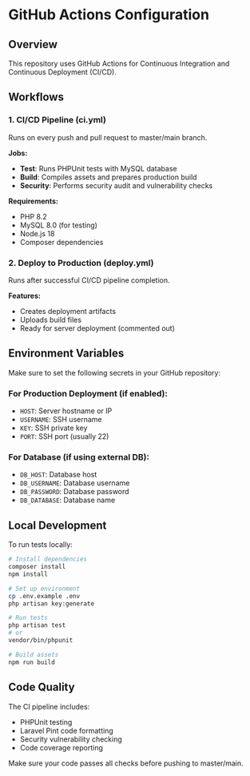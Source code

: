 # GitHub Actions Configuration

## Overview

This repository uses GitHub Actions for Continuous Integration and Continuous Deployment (CI/CD).

## Workflows

### 1. CI/CD Pipeline (ci.yml)

Runs on every push and pull request to master/main branch.

**Jobs:**

-   **Test**: Runs PHPUnit tests with MySQL database
-   **Build**: Compiles assets and prepares production build
-   **Security**: Performs security audit and vulnerability checks

**Requirements:**

-   PHP 8.2
-   MySQL 8.0 (for testing)
-   Node.js 18
-   Composer dependencies

### 2. Deploy to Production (deploy.yml)

Runs after successful CI/CD pipeline completion.

**Features:**

-   Creates deployment artifacts
-   Uploads build files
-   Ready for server deployment (commented out)

## Environment Variables

Make sure to set the following secrets in your GitHub repository:

### For Production Deployment (if enabled):

-   `HOST`: Server hostname or IP
-   `USERNAME`: SSH username
-   `KEY`: SSH private key
-   `PORT`: SSH port (usually 22)

### For Database (if using external DB):

-   `DB_HOST`: Database host
-   `DB_USERNAME`: Database username
-   `DB_PASSWORD`: Database password
-   `DB_DATABASE`: Database name

## Local Development

To run tests locally:

```bash
# Install dependencies
composer install
npm install

# Set up environment
cp .env.example .env
php artisan key:generate

# Run tests
php artisan test
# or
vendor/bin/phpunit

# Build assets
npm run build
```

## Code Quality

The CI pipeline includes:

-   PHPUnit testing
-   Laravel Pint code formatting
-   Security vulnerability checking
-   Code coverage reporting

Make sure your code passes all checks before pushing to master/main.
